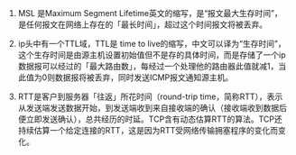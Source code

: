1. MSL 是Maximum Segment Lifetime英文的缩写，是“报文最大生存时间”，是任何报文在网络上存在的「最长时间」，超过这个时间报文将被丢弃。

2. ip头中有一个TTL域，TTL是 time to live的缩写，中文可以译为“生存时间”，这个生存时间是由源主机设置初始值但不是存的具体时间，而是存储了一个ip数据报可以经过的「最大路由数」，每经过一个处理他的路由器此值就减1，当此值为0则数据报将被丢弃，同时发送ICMP报文通知源主机。

3. RTT是客户到服务器「往返」所花时间（round-trip time，简称RTT），表示从发送端发送数据开始，到发送端收到来自接收端的确认（接收端收到数据后便立即发送确认），总共经历的时延。TCP含有动态估算RTT的算法。TCP还持续估算一个给定连接的RTT，这是因为RTT受网络传输拥塞程序的变化而变化。
